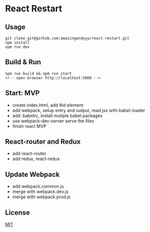 # React Restart

## Usage
```
git clone git@github.com:amazingandyyy/react-restart.git
npm install
npm run dev
```

## Build & Run
```
npm run build && npm run start
<!-- open browser http://localhost:5000 -->
```

## Start: MVP
- create index.html, add #id element
- add webpack, setup entry and output, read jsx with babel-loader
- add .babelrc, install mutiple babel packages
- use webpack-dev-server serve the files
- finish react MVP

## React-router and Redux
- add react-router
- add redux, react-redux

## Update Webpack
- add webpack.common.js
- merge with webpack.dev.js
- merge with webpack.prod.js

## License
[MIT](https://github.com/amazingandyyy/react-restart/blob/master/LICENSE)